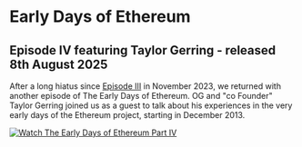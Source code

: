 # Early Days of Ethereum
## Episode IV featuring Taylor Gerring - released 8th August 2025

After a long hiatus since [Episode III](https://bobsummerwill.com/2023/11/10/notes-from-blockapps-the-early-days-of-ethereum-part-iii-bob-summerwill-guest-appearance/) in November 2023, we returned with another episode of The Early Days of Ethereum.  OG and "co Founder" Taylor Gerring joined us as a guest to talk about his experiences in the very early days of the Ethereum project, starting in December 2013.

[![Watch The Early Days of Ethereum Part IV](https://img.youtube.com/vi/24A8B9IgfLQ/0.jpg)](https://www.youtube.com/watch?v=24A8B9IgfLQ)
